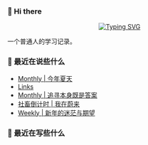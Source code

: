 ### 👋 Hi there
<div align="center">

[![Typing SVG](https://readme-typing-svg.herokuapp.com?lines=Stay+hungry%2C+Stay+foolish.;%E6%84%BF%E4%BA%BA%E4%B8%8E%E4%BA%BA%E9%83%BD%E8%83%BD%E5%A4%9F%E7%9C%9F%E8%AF%9A%E6%B2%9F%E9%80%9A%E3%80%82)](https://git.io/typing-svg)

</div>
一个普通人的学习记录。

### 📝 最近在说些什么
<!-- BLOG-POST-LIST:START -->
- [Monthly | 今年夏天](https://shixiaocaia.fun/posts/fc291701/)
- [Links](https://shixiaocaia.fun/link/)
- [Monthly | 追寻本身既是答案](https://shixiaocaia.fun/posts/fc291702/)
- [社畜倒计时 | 我在蔚来](https://shixiaocaia.fun/posts/b79f985a/)
- [Weekly | 新年的迷茫与期望](https://shixiaocaia.fun/posts/bf3129a8/)
<!-- BLOG-POST-LIST:END -->

### 🍃 最近在写些什么
<!--START_SECTION:waka-->
<!--END_SECTION:waka-->
